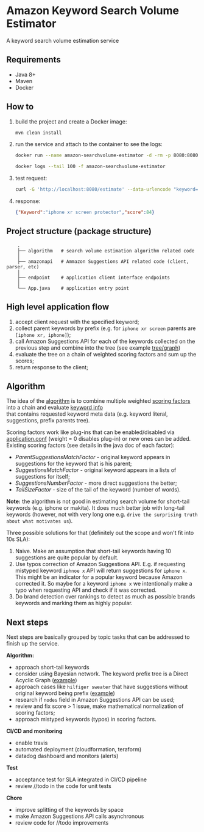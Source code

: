 Amazon Keyword Search Volume Estimator
======================================

A keyword search volume estimation service 

Requirements
------------

* Java 8+
* Maven
* Docker

How to
------

1. build the project and create a Docker image:
    ```bash
    mvn clean install
    ```

2. run the service and attach to the container to see the logs:
    ```bash    
    docker run --name amazon-searchvolume-estimator -d -rm -p 8080:8080 amazon-searchvolume-estimator:0.1   
    
    ```
    
    ```bash
    docker logs --tail 100 -f amazon-searchvolume-estimator
    ```

3. test request:
    ```bash
    curl -G 'http://localhost:8080/estimate' --data-urlencode "keyword=iphone xr screen protector"
    ```

4. response:
    ```json
    {"Keyword":"iphone xr screen protector","score":84}
    ```
    
Project structure (package structure)
-------------------------------------

        .
        ├── algorithm   # search volume estimation algorithm related code                  
        │  
        ├── amazonapi   # Ammazon Suggestions API related code (client, parser, etc)                        
        │
        ├── endpoint    # application client interface endpoints      
        │
        └── App.java    # application entry point
    

High level application flow
---------------------------
1. accept client request with the specified keyword;
2. collect parent keywords by prefix (e.g. for `iphone xr screen` parents are `[iphone xr, iphone]`);
3. call Amazon Suggestions API for each of the keywords collected on the previous step and combine into the tree (see example [tree/graph](dag.pdf))
4. evaluate the tree on a chain of weighted scoring factors and sum up the scores; 
5. return response to the client;  

Algorithm
---------

The idea of the [algorithm](src/main/java/com/estimator/searchvolume/algorithm/Algorithm.java) is to combine multiple weighted [scoring factors](src/main/java/com/estimator/searchvolume/algorithm/factor/ScoringFactor.java) into a chain and evaluate [keyword info](src/main/java/com/estimator/searchvolume/algorithm/domain/KeywordInfo.java)  
that contains requested keyword meta data (e.g. keyword literal, suggestions, prefix parents tree).

Scoring factors work like plug-ins that can be enabled/disabled via [application.conf](src/main/resources/application.conf) (weight = 0 disables plug-in) or new ones can be added.
Existing scoring factors (see details in the java doc of each factor):
* *ParentSuggestionsMatchFactor* - original keyword appears in suggestions for the keyword that is his parent;
* *SuggestionsMatchFactor* - original keyword appears in a lists of suggestions for itself;
* *SuggestionsNumberFactor* - more direct suggestions the better;
* *TailSizeFactor* - size of the tail of the keyword (number of words).

**Note:** the algorithm is not good in estimating search volume for short-tail keywords (e.g. iphone or makita).
It does much better job with long-tail keywords (however, not with very long one e.g. `drive the surprising truth about what motivates us`). 

Three possible solutions for that (definitely out the scope and won't fit into 10s SLA):
1. Naive. Make an assumption that short-tail keywords having 10 suggestions are quite popular by default.
2. Use typos correction of Amazon Suggestions API. E.g. if requesting mistyped keyword `iphnoe x` API will return suggestions for `iphone x`.
   This might be an indicator for a popular keyword because Amazon corrected it. So maybe for a keyword `iphone x` we intentionally
   make a typo when requesting API and check if it was corrected.
3. Do brand detection over rankings to detect as much as possible brands keywords and marking them as highly popular.   

Next steps
----------

Next steps are basically grouped by topic tasks that can be addressed to finish up the service.

**Algorithm:**
* approach short-tail keywords
* consider using Bayesian network. The keyword prefix tree is a Direct Acyclic Graph ([example](searchvolume-estimator/dag.pdf))
* approach cases like `hilfiger sweater` that have suggestions without original keyword being prefix ([example](https://completion.amazon.com/search/complete?search-alias=aps&client=amazon-search-ui&mkt=1&q=hilfiger%20sweater))
* research if `nodes` field in Amazon Suggestions API can be used;
* review and fix score > 1 issue, make mathematical normalization of scoring factors;
* approach mistyped keywords (typos) in scoring factors.

**CI/CD and monitoring**
* enable travis
* automated deployment (cloudformation, teraform)
* datadog dashboard and monitors (alerts)

**Test**
* acceptance test for SLA integrated in CI/CD pipeline
* review //todo in the code for unit tests

**Chore**
* improve splitting of the keywords by space
* make Amazon Suggestions API calls asynchronous
* review code for //todo improvements
 









